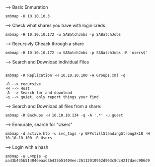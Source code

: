 --> Basic Enmuration

```
smbmap -H 10.10.10.3
```
--> Check what shares you have with login creds

```
smbmap -H 10.10.10.172 -u SABatchJobs -p SABatchJobs
```

--> Recursivly Cheack through a share

```
smbmap -H 10.10.10.172 -u SABatchJobs -p SABatchJobs -R 'users$'
```

--> Search and Download individual Files

```

smbmap -R Replication -H 10.10.10.100 -A Groups.xml -q

-R --> recursive
-H --> Host
-A --> Search for and download
-q --> quiet, only report things your find

```

--> Search and Download all files from a share:

```
smbmap -R Backups -H 10.10.10.134 -q -A '.*' -u guest
```

--> Enmurate, search for "Users"

```
smbmap -d active.htb -u svc_tags -p GPPstillStandingStrong2k18 -H 10.10.10.100 -R Users
```

--> Login with a hash

```
smbmap -u L4mpje -p aad3b435b51404eeaad3b435b51404ee:26112010952d963c8dc4217daec986d9
```
